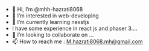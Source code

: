 - 👋 Hi, I’m @mhh-hazrati8068
- 👀 I’m interested in web-developing
- 🌱 I’m currently learning nexstjs
- I have some experience in react js and phaser 3....
- 💞️ I’m looking to collaborate on ...
- 📫 How to reach me : M.hazrati8068.mh@gmail.com

<!---
mhh-hazrati8068/mhh-hazrati8068 is a ✨ special ✨ repository because its `README.md` (this file) appears on your GitHub profile.
You can click the Preview link to take a look at your changes.
--->
